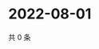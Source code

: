# 2022-08-01

共 0 条

<!-- BEGIN WEIBO -->
<!-- 最后更新时间 Mon Aug 01 2022 11:19:37 GMT+0800 (China Standard Time) -->

<!-- END WEIBO -->
